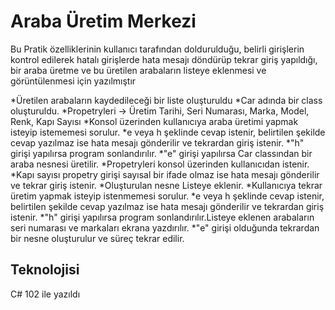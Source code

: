 # Araba Üretim Merkezi
Bu Pratik özelliklerinin kullanıcı tarafından doldurulduğu, belirli girişlerin kontrol edilerek hatalı girişlerde hata mesajı döndürüp tekrar giriş yapıldığı, bir araba üretme ve bu üretilen arabaların listeye eklenmesi ve görüntülenmesi için yazılmıştır

*Üretilen arabaların kaydedileceği bir liste oluşturuldu
*Car adında bir class oluşturuldu.
*Propetryleri -> Üretim Tarihi, Seri Numarası, Marka, Model, Renk, Kapı Sayısı
*Konsol üzerinden kullanıcıya araba üretimi yapmak isteyip istememesi sorulur.
*e veya h şeklinde cevap istenir, belirtilen şekilde cevap yazılmaz ise hata mesajı gönderilir ve tekrardan giriş istenir.
*"h" girişi yapılırsa program sonlandırılır.
*"e" girişi yapılırsa Car classından bir araba nesnesi üretilir.
*Propetryleri konsol üzerinden kullanıcıdan istenir.
*Kapı sayısı propetry girişi sayısal bir ifade olmaz ise hata mesajı gönderilir ve tekrar giriş istenir.
*Oluşturulan nesne Listeye eklenir.
*Kullanıcıya tekrar üretim yapmak isteyip istenmemesi sorulur.
*e veya h şeklinde cevap istenir, belirtilen şekilde cevap yazılmaz ise hata mesajı gönderilir ve tekrardan giriş istenir.
*"h" girişi yapılırsa program sonlandırılır.Listeye eklenen arabaların seri numarası ve markaları ekrana yazdırılır.
*"e" girişi olduğunda tekrardan bir nesne oluşturulur ve süreç tekrar edilir.


## Teknolojisi

C# 102 ile yazıldı
